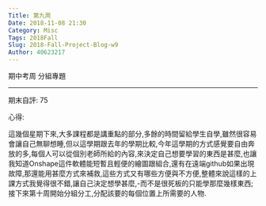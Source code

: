 ```yaml
---
Title: 第九周
Date: 2018-11-08 21:30
Category: Misc
Tags: 2018Fall
Slug: 2018-Fall-Project-Blog-w9
Author: 40623217
---
```


期中考周 分組專題

<!-- PELICAN_END_SUMMARY -->
----

期末自評: 75

心得:

這幾個星期下來,大多課程都是講重點的部分,多餘的時間留給學生自學,雖然很容易會讓自己無聊想睡,但以這學期跟去年的學期比較,今年這學期的方式感覺要自由奔放的多,每個人可以從個別老師所給的內容,來決定自己想要學習的東西是甚麼,也讓我知道Onshape這件軟體能短暫且輕便的繪圖跟組合,還有在遠端github如果出現故障,那還能用甚麼方式來補救,這些方式又有哪些方便與不方便,整體來說這樣的上課方式我覺得很不錯,讓自己決定想學甚麼,-而不是很死板的只能學那麼幾樣東西;接下來第十周開始分組分工,分配該要的每個位置上所需要的人物.



